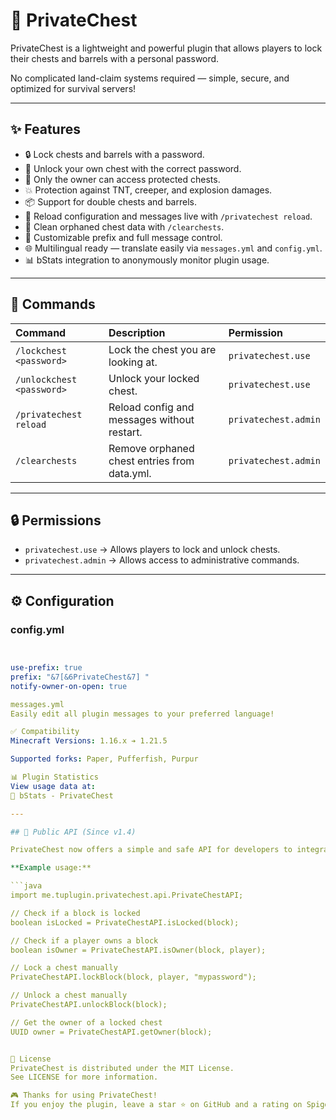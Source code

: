 # 🔐 PrivateChest

PrivateChest is a lightweight and powerful plugin that allows players to lock their chests and barrels with a personal password.

No complicated land-claim systems required — simple, secure, and optimized for survival servers!

---

## ✨ Features

- 🔒 Lock chests and barrels with a password.
- 🔑 Unlock your own chest with the correct password.
- 👤 Only the owner can access protected chests.
- 💥 Protection against TNT, creeper, and explosion damages.
- 📦 Support for double chests and barrels.
- 🔁 Reload configuration and messages live with `/privatechest reload`.
- 🧹 Clean orphaned chest data with `/clearchests`.
- 🎨 Customizable prefix and full message control.
- 🌐 Multilingual ready — translate easily via `messages.yml` and `config.yml`.
- 📊 bStats integration to anonymously monitor plugin usage.

---

## 📜 Commands

| Command | Description | Permission |
|:---|:---|:---|
| `/lockchest <password>` | Lock the chest you are looking at. | `privatechest.use` |
| `/unlockchest <password>` | Unlock your locked chest. | `privatechest.use` |
| `/privatechest reload` | Reload config and messages without restart. | `privatechest.admin` |
| `/clearchests` | Remove orphaned chest entries from data.yml. | `privatechest.admin` |

---

## 🔒 Permissions

- `privatechest.use` → Allows players to lock and unlock chests.
- `privatechest.admin` → Allows access to administrative commands.

---

## ⚙️ Configuration

### config.yml

```yaml


use-prefix: true
prefix: "&7[&6PrivateChest&7] "
notify-owner-on-open: true

messages.yml
Easily edit all plugin messages to your preferred language!

✅ Compatibility
Minecraft Versions: 1.16.x ➔ 1.21.5

Supported forks: Paper, Pufferfish, Purpur

📊 Plugin Statistics
View usage data at:
🔗 bStats - PrivateChest

---

## 🧩 Public API (Since v1.4)

PrivateChest now offers a simple and safe API for developers to integrate with protected chests and barrels.

**Example usage:**

```java
import me.tuplugin.privatechest.api.PrivateChestAPI;

// Check if a block is locked
boolean isLocked = PrivateChestAPI.isLocked(block);

// Check if a player owns a block
boolean isOwner = PrivateChestAPI.isOwner(block, player);

// Lock a chest manually
PrivateChestAPI.lockBlock(block, player, "mypassword");

// Unlock a chest manually
PrivateChestAPI.unlockBlock(block);

// Get the owner of a locked chest
UUID owner = PrivateChestAPI.getOwner(block);


📜 License
PrivateChest is distributed under the MIT License.
See LICENSE for more information.

🎮 Thanks for using PrivateChest!
If you enjoy the plugin, leave a star ⭐ on GitHub and a rating on SpigotMC!
